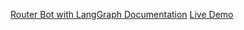 
[Router Bot with LangGraph Documentation](https://github.com/langchain-ai/langgraph)
[Live Demo](https://aiagents-8zkntztchrqfwfh4nxd7xw.streamlit.app/)